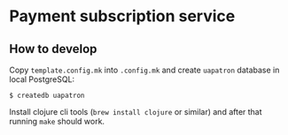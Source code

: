 # Payment subscription service

## How to develop

Copy `template.config.mk` into `.config.mk` and create `uapatron` database in
local PostgreSQL:

```
$ createdb uapatron
```

Install clojure cli tools (`brew install clojure` or similar) and after that
running `make` should work.
